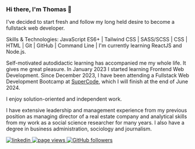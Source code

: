 ### Hi there, I'm Thomas 👋

<p>I've decided to start fresh and follow my long held desire to become a fullstack web developer.</p>
<p>Skills & Technologies: JavaScript ES6+ | Tailwind CSS | SASS/SCSS | CSS | HTML | Git | GitHub | Command Line | I'm currently learning ReactJS and Node.js.</p>
<p>Self-motivated autodidactic learning has accompanied me my whole life. It gives me great pleasure. In January 2023 I started learning Frontend Web Development. Since December 2023, I have been attending a Fullstack Web Development Bootcamp at
<a
  href="https://www.super-code.de/"
  target="_blank"
  >SuperCode</a>, which I will finish at the end of June 2024.</p>
<p>I enjoy solution-oriented and independent work.</p>
<p>I have extensive leadership and management experience from my previous position as managing director of a real estate company and analytical skills from my work as a social science researcher for many years. I also have a degree in business administration, sociology and journalism.</p>

<a href="https://www.linkedin.com/in/thomaserdmenger/" target="_blank">
  <img src=https://img.shields.io/badge/linkedin-%231E77B5.svg?&style=for-the-badge&logo=linkedin&logoColor=white alt=linkedin style="margin-bottom: 5px;" />
</a>
<a href="https://github.com/thomaserdmenger">
  <img src="https://komarev.com/ghpvc/?username=thomaserdmenger" alt="page views">
</a>
<a href="https://github.com/thomaserdmenger?tab=followers">
  <img alt="GitHub followers" src="https://img.shields.io/github/followers/thomaserdmenger?color=green&logo=github">
</a>
